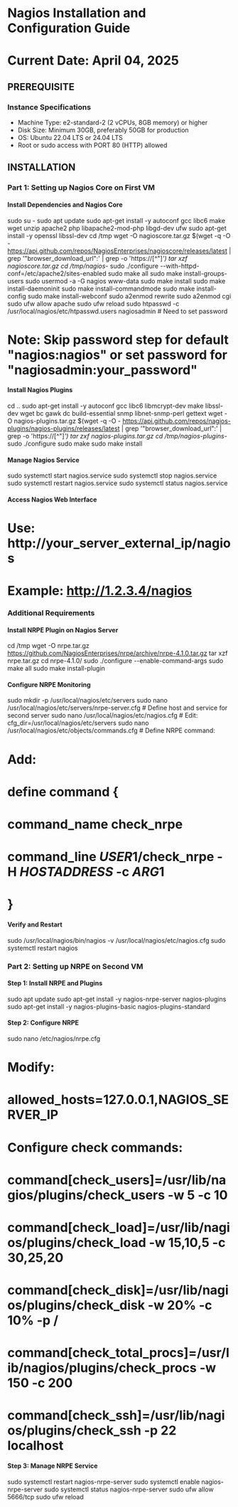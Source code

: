 # Nagios Installation and Configuration Guide
# Current Date: April 04, 2025

## PREREQUISITE
### Instance Specifications
- Machine Type: e2-standard-2 (2 vCPUs, 8GB memory) or higher
- Disk Size: Minimum 30GB, preferably 50GB for production
- OS: Ubuntu 22.04 LTS or 24.04 LTS
- Root or sudo access with PORT 80 (HTTP) allowed

## INSTALLATION

### Part 1: Setting up Nagios Core on First VM
#### Install Dependencies and Nagios Core
sudo su -
sudo apt update
sudo apt-get install -y autoconf gcc libc6 make wget unzip apache2 php libapache2-mod-php libgd-dev ufw
sudo apt-get install -y openssl libssl-dev
cd /tmp
wget -O nagioscore.tar.gz $(wget -q -O - https://api.github.com/repos/NagiosEnterprises/nagioscore/releases/latest | grep '"browser_download_url":' | grep -o 'https://[^"]*')
tar xzf nagioscore.tar.gz
cd /tmp/nagios-*
sudo ./configure --with-httpd-conf=/etc/apache2/sites-enabled
sudo make all
sudo make install-groups-users
sudo usermod -a -G nagios www-data
sudo make install
sudo make install-daemoninit
sudo make install-commandmode
sudo make install-config
sudo make install-webconf
sudo a2enmod rewrite
sudo a2enmod cgi
sudo ufw allow apache
sudo ufw reload
sudo htpasswd -c /usr/local/nagios/etc/htpasswd.users nagiosadmin # Need to set password
# Note: Skip password step for default "nagios:nagios" or set password for "nagiosadmin:your_password"

#### Install Nagios Plugins
cd ..
sudo apt-get install -y autoconf gcc libc6 libmcrypt-dev make libssl-dev wget bc gawk dc build-essential snmp libnet-snmp-perl gettext
wget -O nagios-plugins.tar.gz $(wget -q -O - https://api.github.com/repos/nagios-plugins/nagios-plugins/releases/latest | grep '"browser_download_url":' | grep -o 'https://[^"]*')
tar zxf nagios-plugins.tar.gz
cd /tmp/nagios-plugins-*
sudo ./configure
sudo make
sudo make install

#### Manage Nagios Service
sudo systemctl start nagios.service
sudo systemctl stop nagios.service
sudo systemctl restart nagios.service
sudo systemctl status nagios.service

#### Access Nagios Web Interface
# Use: http://your_server_external_ip/nagios
# Example: http://1.2.3.4/nagios

### Additional Requirements
#### Install NRPE Plugin on Nagios Server
cd /tmp
wget -O nrpe.tar.gz https://github.com/NagiosEnterprises/nrpe/archive/nrpe-4.1.0.tar.gz
tar xzf nrpe.tar.gz
cd nrpe-4.1.0/
sudo ./configure --enable-command-args
sudo make all
sudo make install-plugin

#### Configure NRPE Monitoring
sudo mkdir -p /usr/local/nagios/etc/servers
sudo nano /usr/local/nagios/etc/servers/nrpe-server.cfg  # Define host and service for second server
sudo nano /usr/local/nagios/etc/nagios.cfg              # Edit: cfg_dir=/usr/local/nagios/etc/servers
sudo nano /usr/local/nagios/etc/objects/commands.cfg    # Define NRPE command:
# Add:
# define command {
#     command_name check_nrpe
#     command_line $USER1$/check_nrpe -H $HOSTADDRESS$ -c $ARG1$
# }

#### Verify and Restart
sudo /usr/local/nagios/bin/nagios -v /usr/local/nagios/etc/nagios.cfg
sudo systemctl restart nagios

### Part 2: Setting up NRPE on Second VM
#### Step 1: Install NRPE and Plugins
sudo apt update
sudo apt-get install -y nagios-nrpe-server nagios-plugins
sudo apt-get install -y nagios-plugins-basic nagios-plugins-standard

#### Step 2: Configure NRPE
sudo nano /etc/nagios/nrpe.cfg
# Modify:
# allowed_hosts=127.0.0.1,NAGIOS_SERVER_IP
# Configure check commands:
# command[check_users]=/usr/lib/nagios/plugins/check_users -w 5 -c 10
# command[check_load]=/usr/lib/nagios/plugins/check_load -w 15,10,5 -c 30,25,20
# command[check_disk]=/usr/lib/nagios/plugins/check_disk -w 20% -c 10% -p /
# command[check_total_procs]=/usr/lib/nagios/plugins/check_procs -w 150 -c 200
# command[check_ssh]=/usr/lib/nagios/plugins/check_ssh -p 22 localhost

#### Step 3: Manage NRPE Service
sudo systemctl restart nagios-nrpe-server
sudo systemctl enable nagios-nrpe-server
sudo systemctl status nagios-nrpe-server
sudo ufw allow 5666/tcp
sudo ufw reload
